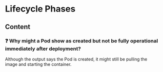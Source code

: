 # Lifecycle Phases

## Content

### ❓ Why might a Pod show as created but not be fully operational immediately after deployment?
Although the output says the Pod is created, it might still be pulling the image and starting the container.

